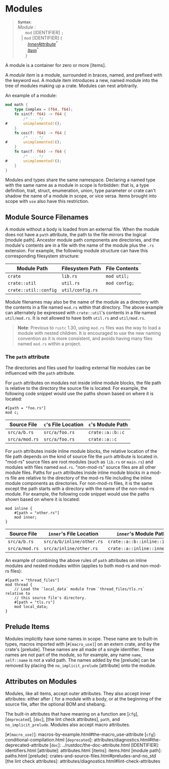 # Modules

> **<sup>Syntax:</sup>**\
> _Module_ :\
> &nbsp;&nbsp; &nbsp;&nbsp; `mod` [IDENTIFIER] `;`\
> &nbsp;&nbsp; | `mod` [IDENTIFIER] `{`\
> &nbsp;&nbsp; &nbsp;&nbsp;&nbsp;&nbsp; [_InnerAttribute_]<sup>\*</sup>\
> &nbsp;&nbsp; &nbsp;&nbsp;&nbsp;&nbsp; [_Item_]<sup>\*</sup>\
> &nbsp;&nbsp; &nbsp;&nbsp; `}`

A module is a container for zero or more [items].

A _module item_ is a module, surrounded in braces, named, and prefixed with the
keyword `mod`. A module item introduces a new, named module into the tree of
modules making up a crate. Modules can nest arbitrarily.

An example of a module:

```rust
mod math {
    type Complex = (f64, f64);
    fn sin(f: f64) -> f64 {
        /* ... */
#       unimplemented!();
    }
    fn cos(f: f64) -> f64 {
        /* ... */
#       unimplemented!();
    }
    fn tan(f: f64) -> f64 {
        /* ... */
#       unimplemented!();
    }
}
```

Modules and types share the same namespace. Declaring a named type with the
same name as a module in scope is forbidden: that is, a type definition, trait,
struct, enumeration, union, type parameter or crate can't shadow the name of a
module in scope, or vice versa. Items brought into scope with `use` also have
this restriction.

## Module Source Filenames

A module without a body is loaded from an external file. When the module does
not have a `path` attribute, the path to the file mirrors the logical [module
path]. Ancestor module path components are directories, and the module's
contents are in a file with the name of the module plus the `.rs` extension.
For example, the following module structure can have this corresponding
filesystem structure:

Module Path               | Filesystem Path  | File Contents
------------------------- | ---------------  | -------------
`crate`                   | `lib.rs`         | `mod util;`
`crate::util`             | `util.rs`        | `mod config;`
`crate::util::config`     | `util/config.rs` |

Module filenames may also be the name of the module as a directory with the
contents in a file named `mod.rs` within that directory. The above example can
alternately be expressed with `crate::util`'s contents in a file named
`util/mod.rs`. It is not allowed to have both `util.rs` and `util/mod.rs`.

> **Note**: Previous to `rustc` 1.30, using `mod.rs` files was the way to load
> a module with nested children. It is encouraged to use the new naming
> convention as it is more consistent, and avoids having many files named
> `mod.rs` within a project.

### The `path` attribute

The directories and files used for loading external file modules can be
influenced with the `path` attribute.

For `path` attributes on modules not inside inline module blocks, the file
path is relative to the directory the source file is located. For example, the
following code snippet would use the paths shown based on where it is located:

```rust,ignore
#[path = "foo.rs"]
mod c;
```

Source File    | `c`'s File Location | `c`'s Module Path
-------------- | ------------------- | ----------------------
`src/a/b.rs`   | `src/a/foo.rs`      | `crate::a::b::c`
`src/a/mod.rs` | `src/a/foo.rs`      | `crate::a::c`

For `path` attributes inside inline module blocks, the relative location of
the file path depends on the kind of source file the `path` attribute is
located in. "mod-rs" source files are root modules (such as `lib.rs` or
`main.rs`) and modules with files named `mod.rs`. "non-mod-rs" source files
are all other module files. Paths for `path` attributes inside inline module
blocks in a mod-rs file are relative to the directory of the mod-rs file
including the inline module components as directories. For non-mod-rs files,
it is the same except the path starts with a directory with the name of the
non-mod-rs module. For example, the following code snippet would use the paths
shown based on where it is located:

```rust,ignore
mod inline {
    #[path = "other.rs"]
    mod inner;
}
```

Source File    | `inner`'s File Location   | `inner`'s Module Path
-------------- | --------------------------| ----------------------------
`src/a/b.rs`   | `src/a/b/inline/other.rs` | `crate::a::b::inline::inner`
`src/a/mod.rs` | `src/a/inline/other.rs`   | `crate::a::inline::inner`

An example of combining the above rules of `path` attributes on inline modules
and nested modules within (applies to both mod-rs and non-mod-rs files):

```rust,ignore
#[path = "thread_files"]
mod thread {
    // Load the `local_data` module from `thread_files/tls.rs` relative to
    // this source file's directory.
    #[path = "tls.rs"]
    mod local_data;
}
```

## Prelude Items

Modules implicitly have some names in scope. These name are to built-in types,
macros imported with [`#[macro_use]`] on an extern crate, and by the crate's
[prelude]. These names are all made of a single identifier. These names are not
part of the module, so for example, any name `name`, `self::name` is not a
valid path. The names added by the [prelude] can be removed by placing the
`no_implicit_prelude` [attribute] onto the module.

## Attributes on Modules

Modules, like all items, accept outer attributes. They also accept inner
attributes: either after `{` for a module with a body, or at the beginning of the
source file, after the optional BOM and shebang.

The built-in attributes that have meaning on a function are [`cfg`],
[`deprecated`], [`doc`], [the lint check attributes], `path`, and
`no_implicit_prelude`. Modules also accept macro attributes.

[_InnerAttribute_]: attributes.html
[_Item_]: items.html
[`#[macro_use]`]: macros-by-example.html#the-macro_use-attribute
[`cfg`]: conditional-compilation.html
[`deprecated`]: attributes/diagnostics.html#the-deprecated-attribute
[`doc`]: ../rustdoc/the-doc-attribute.html
[IDENTIFIER]: identifiers.html
[attribute]: attributes.html
[items]: items.html
[module path]: paths.html
[prelude]: crates-and-source-files.html#preludes-and-no_std
[the lint check attributes]: attributes/diagnostics.html#lint-check-attributes
